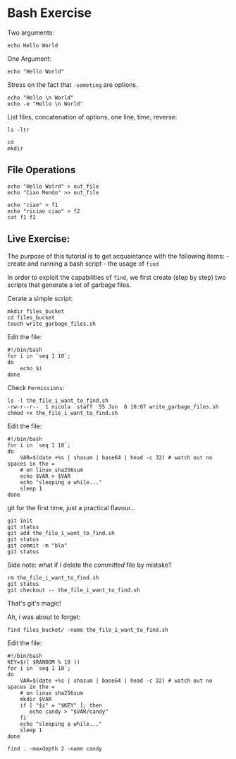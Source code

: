 # Bash Exercise
Two arguments:
```
echo Hello World
```
One Argument:
```
echo "Hello World"
```
Stress on the fact that `-someting` are options.
```
echo "Hello \n World"
echo -e "Hello \n World"
```
List files, concatenation of options, one line, time, reverse:
```
ls -ltr
```
```
cd
mkdir
```
## File Operations
```
echo "Hello Wolrd" > out_file
echo "Ciao Mondo" >> out_file
```
```
echo "ciao" > f1
echo "riciao ciao" > f2
cat f1 f2
```
## Live Exercise:
The purpose of this tutorial is to get acquaintance with the following items:
    - create and running a bash script
    - the usage of `find`

In order to exploit the capabilities of `find`, we first create (step by step) two scripts that generate a lot of garbage files.

Cerate a simple script:
```
mkdir files_bucket
cd files_bucket
touch write_garbage_files.sh
```
Edit the file:
```
#!/bin/bash
for i in `seq 1 10`;
do
    echo $i
done
```
Check `Permissions`:
```
ls -l the_file_i_want_to_find.sh
-rw-r--r--  1 nicola  staff  55 Jun  8 10:07 write_garbage_files.sh
chmod +x the_file_i_want_to_find.sh 
```
Edit the file:
```
#!/bin/bash
for i in `seq 1 10`;
do
    VAR=$(date +%s | shasum | base64 | head -c 32) # watch out no spaces in the =
    # on linux sha256sum
    echo $VAR > $VAR
    echo "sleeping a while..."
    sleep 1
done
```
git for the first time, just a practical flavour...
```
git init
git status
git add the_file_i_want_to_find.sh
git status
git commit -m "bla"
git status
```
Side note: what if I delete the *committed* file by mistake?
```
rm the_file_i_want_to_find.sh
git status
git checkout -- the_file_i_want_to_find.sh
```
That's git's magic!


Ah, i was about to forget:
```
find files_bucket/ -name the_file_i_want_to_find.sh
```
Edit the file:
```
#!/bin/bash
KEY=$(( $RANDOM % 10 ))
for i in `seq 1 10`;
do
    VAR=$(date +%s | shasum | base64 | head -c 32) # watch out no spaces in the =
    # on linux sha256sum
    mkdir $VAR
    if [ "$i" = "$KEY" ]; then
       echo candy > "$VAR/candy"
    fi
    echo "sleeping a while..."
    sleep 1
done
```
```
find . -maxdepth 2 -name candy
```

